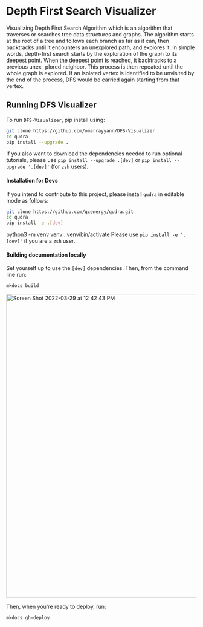 # Depth First Search Visualizer


Visualizing Depth First Search Algorithm which is an algorithm that traverses or searches tree data structures and graphs. The algorithm starts at the root of a tree and follows each branch as far as it can, then backtracks until it encounters an unexplored path, and explores it. In simple words, depth-first search starts by the exploration of the graph to its deepest point. When the deepest point is reached, it backtracks to a previous unex-
plored neighbor. This process is then repeated until the whole graph is explored. If an isolated vertex is identified to be unvisited by the end of the process, DFS would be carried again starting from that vertex.


## Running DFS Visualizer

To run `DFS-Visualizer`, pip install using:

```bash
git clone https://github.com/omarrayyann/DFS-Visualizer
cd qudra
pip install --upgrade .
```

If you also want to download the dependencies needed to run optional tutorials, please use `pip install --upgrade .[dev]` or `pip install --upgrade '.[dev]'` (for `zsh` users).


#### Installation for Devs

If you intend to contribute to this project, please install `qudra` in editable mode as follows:
```bash
git clone https://github.com/qcenergy/qudra.git
cd qudra
pip install -e .[dev]
```

python3 -m venv venv
. venv/bin/activate
Please use `pip install -e '.[dev]'` if you are a `zsh` user.

#### Building documentation locally

Set yourself up to use the `[dev]` dependencies. Then, from the command line run:
```bash
mkdocs build
```

<img width="801" alt="Screen Shot 2022-03-29 at 12 42 43 PM" src="https://user-images.githubusercontent.com/77675540/160571282-87732406-67c7-4517-bae9-6104a6249773.png">

Then, when you're ready to deploy, run:
```bash
mkdocs gh-deploy
```


